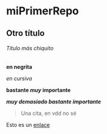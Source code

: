 # miPrimerRepo

## Otro título

###### Título más chiquito

**en negrita**

*en cursiva*

**bastante _muy_ importante**

***muy demasiado bastante importante***

> Una cita, en vdd no sé

Esto es un [enlace](https://www.youtube.com/)

